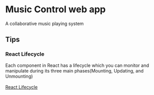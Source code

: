# Music Control web app

A collaborative music playing system


## Tips
### React Lifecycle
Each component in React has a lifecycle which you can monitor and manipulate during its three main phases(Mounting, Updating, and Unmounting)<br><br>
[React Lifecycle](https://www.w3schools.com/react/react_lifecycle.asp#:~:text=Each%20component%20in%20React%20has,Mounting%2C%20Updating%2C%20and%20Unmounting.)